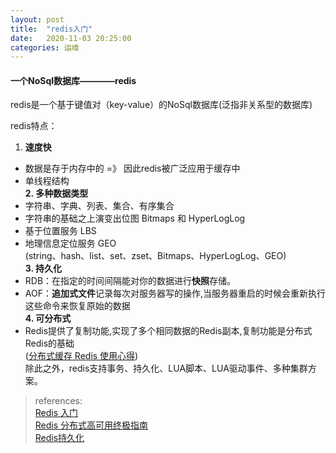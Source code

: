 ```yaml
---
layout: post
title:  "redis入门"
date:   2020-11-03 20:25:00
categories: 运维
---
```


#### 一个NoSql数据库————redis   

redis是一个基于键值对（key-value）的NoSql数据库(泛指非关系型的数据库)  
  
redis特点：  
1. **速度快**  
* 数据是存于内存中的 =》 因此redis被广泛应用于缓存中  
* 单线程结构  
**2. 多种数据类型**  
* 字符串、字典、列表、集合、有序集合  
* 字符串的基础之上演变出位图 Bitmaps 和 HyperLogLog  
* 基于位置服务 LBS  
* 地理信息定位服务 GEO  
(string、hash、list、set、zset、Bitmaps、HyperLogLog、GEO)  
**3. 持久化**  
* RDB：在指定的时间间隔能对你的数据进行**快照**存储。
* AOF：**追加式文件**记录每次对服务器写的操作,当服务器重启的时候会重新执行这些命令来恢复原始的数据  
**4. 可分布式**  
* Redis提供了复制功能,实现了多个相同数据的Redis副本,复制功能是分布式Redis的基础  
([分布式缓存 Redis 使用心得])  
除此之外，redis支持事务、持久化、LUA脚本、LUA驱动事件、多种集群方案。  


>references:  
>[Redis 入门]  
>[Redis 分布式高可用终极指南]   
>[Redis持久化]  

[Redis 入门]:https://juejin.im/post/6844904039094222862#heading-0
[5 分钟带你入门 Redis]:https://juejin.im/entry/6844903474203721736
[分布式缓存 Redis 使用心得]:https://juejin.im/entry/6844903426648719374
[Redis 分布式高可用终极指南]:https://www.jianshu.com/p/21110d3130bc
[redis分布式集群3种架构方案]:https://www.lagou.com/lgeduarticle/28734.html
[一文看懂Redis的持久化原理]:https://juejin.im/post/6844903655527677960
[Redis持久化]:https://segmentfault.com/a/1190000002906345
